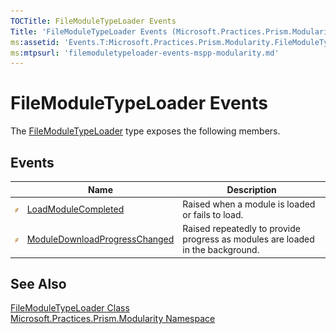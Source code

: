 ```yaml
---
TOCTitle: FileModuleTypeLoader Events
Title: 'FileModuleTypeLoader Events (Microsoft.Practices.Prism.Modularity)'
ms:assetid: 'Events.T:Microsoft.Practices.Prism.Modularity.FileModuleTypeLoader'
ms:mtpsurl: 'filemoduletypeloader-events-mspp-modularity.md'
---
```


# FileModuleTypeLoader Events

The [FileModuleTypeLoader](/patterns-practices/reference/filemoduletypeloader-class-mspp-modularity) type exposes the following members.

## Events

<table>

<thead>
<tr class="header">
<th> </th>
<th>Name</th>
<th>Description</th>
</tr>
</thead>
<tbody>
<tr class="odd">
<td><img src="/patterns-practices/reference/images/pubevent.gif" alt="Public event"/></td>
<td><a href="/patterns-practices/reference/filemoduletypeloader-loadmodulecompleted-event-mspp-modularity" data-raw-source="[LoadModuleCompleted](/patterns-practices/reference/filemoduletypeloader-loadmodulecompleted-event-mspp-modularity)">LoadModuleCompleted</a></td>
<td><div class="summary">
Raised when a module is loaded or fails to load.
</div></td>
</tr>
<tr class="even">
<td><img src="/patterns-practices/reference/images/pubevent.gif" alt="Public event"/></td>
<td><a href="/patterns-practices/reference/filemoduletypeloader-moduledownloadprogresschanged-event-mspp-modularity" data-raw-source="[ModuleDownloadProgressChanged](/patterns-practices/reference/filemoduletypeloader-moduledownloadprogresschanged-event-mspp-modularity)">ModuleDownloadProgressChanged</a></td>
<td><div class="summary">
Raised repeatedly to provide progress as modules are loaded in the background.
</div></td>
</tr>
</tbody>
</table>

## See Also

[FileModuleTypeLoader Class](/patterns-practices/reference/filemoduletypeloader-class-mspp-modularity)  
[Microsoft.Practices.Prism.Modularity Namespace](/patterns-practices/reference/mspp-modularity-namespace)  